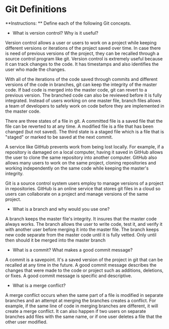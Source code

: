 # Git Definitions

**Instructions: ** Define each of the following Git concepts.

* What is version control?  Why is it useful?

Version control allows a user or users to work on a project while keeping different versions or iterations of the project saved over time. In case there is need of previous versions of the project, they can be recalled through a source control program like git. Version control is extremely useful because it can track changes to the code. It has timestamps and also identifies the user who made the changes.

With all of the iterations of the code saved through commits and different versions of the code in branches, git can keep the integrity of the master code. If bad code is merged into the master code, git can revert to a previous version. The branched code can also be reviewed before it is fully integrated. Instead of users working on one master file, branch files allows a team of developers to safely work on code before they are implemented in the master code.

There are three states of a file in git. A committed file is a saved file that the file can be reverted to at any time. A modified file is a file that has been changed (but not saved). The third state is a staged file which is a file that is "staged" or marked to be saved at the next commit.

A service like GitHub prevents work from being lost locally. For example, if a repository is damaged on a local computer, having it saved in GitHub allows the user to clone the same repository into another computer. GitHub also allows many users to work on the same project, cloning repositories and working independently on the same code while keeping the master's integrity.

 Git is a source control system users employ to manage versions of a project in repositories. GitHub is an online service that stores git files in a cloud so users can collaborate on a project and manage versions of the same project.


* What is a branch and why would you use one?

A branch keeps the master file's integrity. It insures that the master code always works. The branch allows the user to write code, test it, and verify it with another user before merging it into the master file. The branch keeps new code separate from the master code until it is fully vetted. Only until then should it be merged into the master branch

* What is a commit? What makes a good commit message?

A commit is a savepoint. It's a saved version of the project in git that can be recalled at any time in the future. A good commit message describes the changes that were made to the code or project such as additions, deletions, or fixes. A good commit message is specific and descriptive.

* What is a merge conflict?

A merge conflict occurs when the same part of a file is modified in separate branches and an attempt at merging the branches creates a conflict. For example, if the same line of code in merging branches are different, it will create a merge conflict. It can also happen if two users on separate branches add files with the same name, or if one user deletes a file that the other user modified.